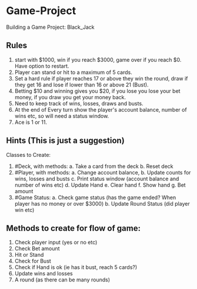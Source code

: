 # Game-Project
Building a Game Project: Black_Jack
## Rules
1. start with $1000, win if you reach $3000, game over if you reach $0. Have option to restart.
2. Player can stand or hit to a maximum of 5 cards.
3. Set a hard rule if player reaches 17 or above they win the round, draw if they get 16 and lose
if lower than 16 or above 21 (Bust).
4. Betting $10 and winning gives you $20, if you lose you lose your bet money, if you draw you
get your money back.
5. Need to keep track of wins, losses, draws and busts.
6. At the end of Every turn show the player's account balance, number of wins etc, so will need
a status window.
7. Ace is 1 or 11.
## Hints (This is just a suggestion)
Classes to Create:
1. #Deck, with methods:
a. Take a card from the deck
b. Reset deck
2. #Player, with methods:
a. Change account balance,
b. Update counts for wins, losses and busts
c. Print status window (account balance and number of wins etc)
d. Update Hand
e. Clear hand
f. Show hand
g. Bet amount
3. #Game Status:
a. Check game status (has the game ended? When player has no money or over
$3000)
b. Update Round Status (did player win etc)
## Methods to create for flow of game:
1. Check player input (yes or no etc)
2. Check Bet amount
3. Hit or Stand
4. Check for Bust
5. Check if Hand is ok (ie has it bust, reach 5 cards?)
6. Update wins and losses
7. A round (as there can be many rounds)
